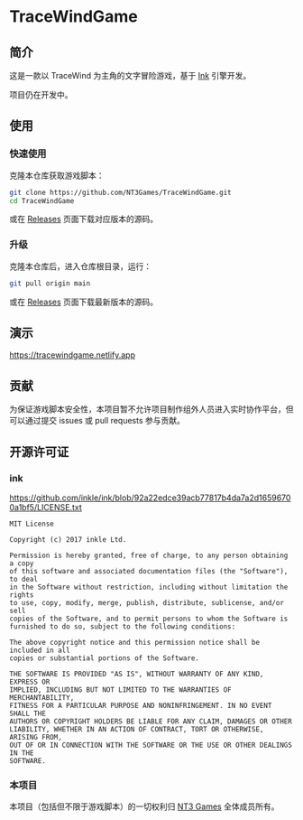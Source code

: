 # TraceWindGame

## 简介

这是一款以 TraceWind 为主角的文字冒险游戏，基于 [Ink](https://www.inklestudios.com/ink/) 引擎开发。

项目仍在开发中。

## 使用

### 快速使用

克隆本仓库获取游戏脚本：

```bash
git clone https://github.com/NT3Games/TraceWindGame.git
cd TraceWindGame
```
或在 [Releases](https://github.com/NT3Games/TraceWindGame/releases) 页面下载对应版本的源码。

### 升级

克隆本仓库后，进入仓库根目录，运行：

```bash
git pull origin main
```

或在 [Releases](https://github.com/NT3Games/TraceWindGame/releases/latest) 页面下载最新版本的源码。

## 演示

<https://tracewindgame.netlify.app>

## 贡献

为保证游戏脚本安全性，本项目暂不允许项目制作组外人员进入实时协作平台，但可以通过提交 issues 或 pull requests 参与贡献。

## 开源许可证

### ink

<https://github.com/inkle/ink/blob/92a22edce39acb77817b4da7a2d16596700a1bf5/LICENSE.txt>

```text
MIT License

Copyright (c) 2017 inkle Ltd.

Permission is hereby granted, free of charge, to any person obtaining a copy
of this software and associated documentation files (the "Software"), to deal
in the Software without restriction, including without limitation the rights
to use, copy, modify, merge, publish, distribute, sublicense, and/or sell
copies of the Software, and to permit persons to whom the Software is
furnished to do so, subject to the following conditions:

The above copyright notice and this permission notice shall be included in all
copies or substantial portions of the Software.

THE SOFTWARE IS PROVIDED "AS IS", WITHOUT WARRANTY OF ANY KIND, EXPRESS OR
IMPLIED, INCLUDING BUT NOT LIMITED TO THE WARRANTIES OF MERCHANTABILITY,
FITNESS FOR A PARTICULAR PURPOSE AND NONINFRINGEMENT. IN NO EVENT SHALL THE
AUTHORS OR COPYRIGHT HOLDERS BE LIABLE FOR ANY CLAIM, DAMAGES OR OTHER
LIABILITY, WHETHER IN AN ACTION OF CONTRACT, TORT OR OTHERWISE, ARISING FROM,
OUT OF OR IN CONNECTION WITH THE SOFTWARE OR THE USE OR OTHER DEALINGS IN THE
SOFTWARE.
```

### 本项目

本项目（包括但不限于游戏脚本）的一切权利归 [NT3 Games](https://github.com/NT3Games) 全体成员所有。
